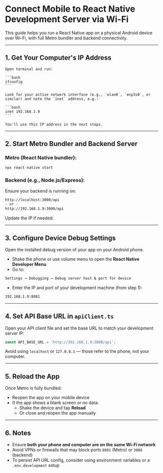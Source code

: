 
# Connect Mobile to React Native Development Server via Wi-Fi

This guide helps you run a React Native app on a physical Android device over Wi-Fi, with full Metro bundler and backend connectivity.

---

## 1. Get Your Computer's IP Address

    Open terminal and run:

    ```bash
    ifconfig
    ```

    Look for your active network interface (e.g., `wlan0`, `enp3s0`, or similar) and note the `inet` address, e.g.:

    ```bash
    inet 192.168.1.9
    ```

    You'll use this IP address in the next steps.

---

## 2. Start Metro Bundler and Backend Server

### Metro (React Native bundler):

```bash
npx react-native start
```

### Backend (e.g., Node.js/Express):

Ensure your backend is running on:

```bash
http://localhost:3000/api 
- or -
http://192.168.1.9:3000/api
```

Update the IP if needed.

---

## 3. Configure Device Debug Settings

Open the installed debug version of your app on your Android phone.

- Shake the phone or use volume menu to open the **React Native Developer Menu**
- Go to:

```bash
Settings → Debugging → Debug server host & port for device
```

- Enter the IP and port of your development machine (from step 1):

```bash
192.168.1.9:8081
```

---

## 4. Set API Base URL in `apiClient.ts`

Open your API client file and set the base URL to match your development server IP:

```ts
const API_BASE_URL = 'http://192.168.1.9:3000/api';
```

Avoid using `localhost` or `127.0.0.1` — those refer to the phone, not your computer.

---

## 5. Reload the App

Once Metro is fully bundled:

- Reopen the app on your mobile device
- If the app shows a blank screen or no data:
  - Shake the device and tap **Reload**
  - Or close and reopen the app manually

---

## 6. Notes

- Ensure **both your phone and computer are on the same Wi-Fi network**
- Avoid VPNs or firewalls that may block ports `8081` (Metro) or `3000` (backend)
- To persist API URL config, consider using environment variables or a `.env.development` setup
